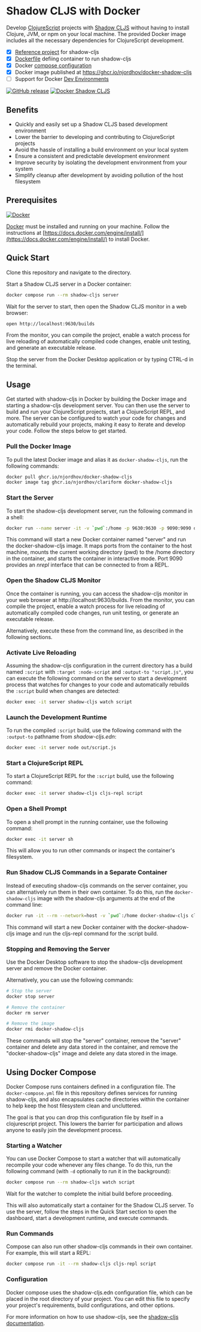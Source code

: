 # Shadow CLJS with Docker

Develop [ClojureScript](https://clojurescript.org/) projects with [Shadow CLJS](https://shadow-cljs.github.io/docs/UsersGuide.html) without having to install Clojure, JVM, or npm on your local machine. The provided Docker image includes all the necessary dependencies for ClojureScript development.

- [x] [Reference project](shadow-cljs.edn) for shadow-cljs
- [x] [Dockerfile](Dockerfile) defiing container to run shadow-cljs
- [x] Docker [compose configuration](docker-compose.yml) 
- [x] Docker image published at https://ghcr.io/njordhov/docker-shadow-cljs
- [ ] Support for Docker [Dev Environments](https://docs.docker.com/desktop/dev-environments/)

[![GitHub release](https://img.shields.io/github/release/njordhov/docker-shadow-cljs.svg)](https://GitHub.com/njordhov/docker-shadow-cljs/releases/)
[![Docker Shadow CLJS](https://github.com/njordhov/docker-shadow-cljs/actions/workflows/docker-publish.yml/badge.svg)](https://github.com/njordhov/docker-shadow-cljs/actions/workflows/docker-publish.yml)

## Benefits

- Quickly and easily set up a Shadow CLJS based development environment
- Lower the barrier to developing and contributing to ClojureScript projects
- Avoid the hassle of installing a build environment on your local system
- Ensure a consistent and predictable development environment
- Improve security by isolating the development environment from your system 
- Simplify cleanup after development by avoiding pollution of the host filesystem

## Prerequisites

[![Docker](https://badgen.net/badge/icon/docker?icon=docker&label)](https://https://docker.com/)

[Docker](https://https://docker.com/) must be installed and running on your machine. Follow the instructions at [https://docs.docker.com/engine/install/](https://docs.docker.com/engine/install/) to install Docker.

## Quick Start

Clone this repository and navigate to the directory.

Start a Shadow CLJS server in a Docker container:

```bash
docker compose run --rm shadow-cljs server
```

Wait for the server to start, then open the Shadow CLJS monitor in a web browser:

```bash
open http://localhost:9630/builds
```

From the monitor, you can compile the project, enable a watch process for live reloading of automatically compiled code changes, enable unit testing, and generate an executable release.

Stop the server from the Docker Desktop application or by typing CTRL-d in the terminal.

## Usage

Get started with shadow-cljs in Docker by building the Docker image and starting a shadow-cljs development server. You can then use the server to build and run your ClojureScript projects, start a ClojureScript REPL, and more. The server can be configured to watch your code for changes and automatically rebuild your projects, making it easy to iterate and develop your code. Follow the steps below to get started.
 
### Pull the Docker Image

To pull the latest Docker image and alias it as `docker-shadow-cljs`, run the following commands:

```bash 
docker pull ghcr.io/njordhov/docker-shadow-cljs
docker image tag ghcr.io/njordhov/clariform docker-shadow-cljs
```

### Start the Server

To start the shadow-cljs development server, run the following command in a shell:

```bash
docker run --name server -it -v `pwd`:/home -p 9630:9630 -p 9090:9090 docker-shadow-cljs
```

This command will start a new Docker container named "server" and run the docker-shadow-cljs image. It maps ports from the container to the host machine, mounts the current working directory (pwd) to the /home directory in the container, and starts the container in interactive mode. Port 9090 provides an _nrepl_ interface that can be connected to from a REPL.

### Open the Shadow CLJS Monitor

Once the container is running, you can access the shadow-cljs monitor in your web browser at http://localhost:9630/builds. From the monitor, you can compile the project, enable a watch process for live reloading of automatically compiled code changes, run unit testing,
or generate an executable release.

Alternatively, execute these from the command line, as described in the following sections.

### Activate Live Reloading

Assuming the shadow-cljs configuration in the current directory has a build named `:script` with `:target :node-script` and `:output-to "script.js"`, you can execute the following command on the server to start a development process that watches for changes to your code and automatically rebuilds the `:script` build when changes are detected:

```bash
docker exec -it server shadow-cljs watch script
```

### Launch the Development Runtime

To run the compiled `:script` build, use the following command with the `:output-to`
pathname from _shadow-cljs.edn_:

```bash
docker exec -it server node out/script.js
```

### Start a ClojureScript REPL

To start a ClojureScript REPL for the `:script` build, use the following command:

```bash
docker exec -it server shadow-cljs cljs-repl script
```

### Open a Shell Prompt

To open a shell prompt in the running container, use the following command:

```bash
docker exec -it server sh
```

This will allow you to run other commands or inspect the container's filesystem.

### Run Shadow CLJS Commands in a Separate Container

Instead of executing shadow-cljs commands on the server container, you can alternatively run them in their own container. To do this, run the `docker-shadow-cljs` image with the shadow-cljs arguments at the end of the command line:

```bash
docker run -it --rm --network=host -v `pwd`:/home docker-shadow-cljs cljs-repl script
```

This command will start a new Docker container with the docker-shadow-cljs image and run the cljs-repl command for the :script build.

### Stopping and Removing the Server

Use the Docker Desktop software to stop the shadow-cljs development server and 
remove the Docker container. 

Alternatively, you can use the following commands:

```bash
# Stop the server
docker stop server

# Remove the container
docker rm server

# Remove the image
docker rmi docker-shadow-cljs
```

These commands will stop the "server" container, remove the "server" container and delete any data stored in the container, and remove the "docker-shadow-cljs" image and delete any data stored in the image.

## Using Docker Compose

Docker Compose runs containers defined in a configuration file. The `docker-compose.yml` file in this repository defines services for running shadow-cljs, and also encapsulates cache directories within the container to help keep the host filesystem clean and uncluttered. 

The goal is that you can drop this configuration file by itself in a 
clojurescript project. This lowers the barrier for participation and allows 
anyone to easily join the development process.

### Starting a Watcher

You can use Docker Compose to start a watcher that will automatically recompile your code whenever any files change. To do this, run the following command (with `-d` optionally to run it in the background):

```bash 
docker compose run --rm shadow-cljs watch script
```

Wait for the watcher to complete the initial build before proceeding. 

This will also automatically start a container for the Shadow CLJS server. To use the server, follow the steps in the Quick Start section to open the dashboard, start a development runtime, and execute commands.

### Run Commands

Compose can also run other shadow-cljs commands in their own container. 
For example, this will start a REPL:

```bash
docker compose run -it --rm shadow-cljs cljs-repl script
```

### Configuration

Docker compose uses the shadow-cljs.edn configuration file, which can be placed in the root directory of your project. You can edit this file to specify your project's requirements, build configurations, and other options.

For more information on how to use shadow-cljs, see the 
[shadow-cljs documentation](https://shadow-cljs.github.io/docs/UsersGuide.html).




